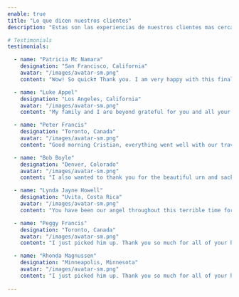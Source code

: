 ```yaml
---
enable: true
title: "Lo que dicen nuestros clientes"
description: "Estas son las experiencias de nuestros clientes mas cercanos."

# Testimonials
testimonials:

  - name: "Patricia Mc Namara"
    designation: "San Francisco, California"
    avatar: "/images/avatar-sm.png"
    content: "Wow! So quick❣️ Thank you. I am very happy with this final decision❤️ Thank you so much for all your help. This was very hard as I said before. But I know in my heart this was the best decision❣️❤️. Ok I will let you know when I get him! ❤️"

  - name: "Luke Appel"
    designation: "Los Angeles, California"
    avatar: "/images/avatar-sm.png"
    content: "My family and I are beyond grateful for you and all your help with this. My aunt and sister felt so comfortable with you and we’re grateful that my father was in your care."

  - name: "Peter Francis"
    designation: "Toronto, Canada"
    avatar: "/images/avatar-sm.png"
    content: "Good morning Cristian, everything went well with our travels home.  No problems at the airport. Very thankful for all of your assistance.m God Bless"

  - name: "Bob Boyle"
    designation: "Denver, Colorado"
    avatar: "/images/avatar-sm.png"
    content: "I also wanted to thank you for the beautiful urn and sack. Your care was much more respectful and dignified. I thank you for that."

  - name: "Lynda Jayne Howell"
    designation: "Uvita, Costa Rica"
    avatar: "/images/avatar-sm.png"
    content: "You have been our angel throughout this terrible time for us.  Udo, Peter and myself will never forget the assistance you provided at such a terrible time for us."

  - name: "Peggy Francis"
    designation: "Toronto, Canada"
    avatar: "/images/avatar-sm.png"
    content: "I just picked him up. Thank you so much for all of your help. Your assistance throughout this has been beyond anything I could ask for.  Your help is invaluable"

  - name: "Rhonda Magnussen"
    designation: "Minneapolis, Minnesota"
    avatar: "/images/avatar-sm.png"
    content: "I just picked him up. Thank you so much for all of your help. Your assistance throughout this has been beyond anything I could ask for.  Your help is invaluable."
  
---
```

